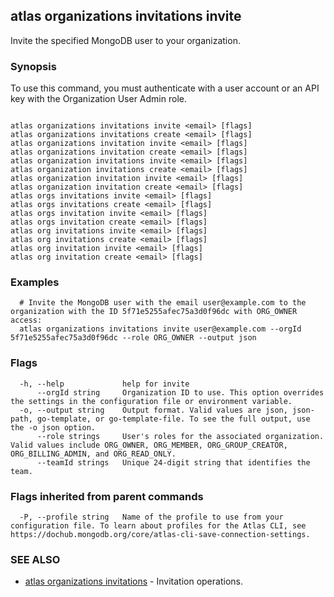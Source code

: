 ## atlas organizations invitations invite

Invite the specified MongoDB user to your organization.


### Synopsis

To use this command, you must authenticate with a user account or an API key with the Organization User Admin role.



```

atlas organizations invitations invite <email> [flags]
atlas organizations invitations create <email> [flags]
atlas organizations invitation invite <email> [flags]
atlas organizations invitation create <email> [flags]
atlas organization invitations invite <email> [flags]
atlas organization invitations create <email> [flags]
atlas organization invitation invite <email> [flags]
atlas organization invitation create <email> [flags]
atlas orgs invitations invite <email> [flags]
atlas orgs invitations create <email> [flags]
atlas orgs invitation invite <email> [flags]
atlas orgs invitation create <email> [flags]
atlas org invitations invite <email> [flags]
atlas org invitations create <email> [flags]
atlas org invitation invite <email> [flags]
atlas org invitation create <email> [flags]
```

### Examples

```
  # Invite the MongoDB user with the email user@example.com to the organization with the ID 5f71e5255afec75a3d0f96dc with ORG_OWNER access:
  atlas organizations invitations invite user@example.com --orgId 5f71e5255afec75a3d0f96dc --role ORG_OWNER --output json
```


### Flags

```
  -h, --help             help for invite
      --orgId string     Organization ID to use. This option overrides the settings in the configuration file or environment variable.
  -o, --output string    Output format. Valid values are json, json-path, go-template, or go-template-file. To see the full output, use the -o json option.
      --role strings     User's roles for the associated organization. Valid values include ORG_OWNER, ORG_MEMBER, ORG_GROUP_CREATOR, ORG_BILLING_ADMIN, and ORG_READ_ONLY.
      --teamId strings   Unique 24-digit string that identifies the team.

```


### Flags inherited from parent commands

```
  -P, --profile string   Name of the profile to use from your configuration file. To learn about profiles for the Atlas CLI, see https://dochub.mongodb.org/core/atlas-cli-save-connection-settings.

```

### SEE ALSO


* [atlas organizations invitations](atlas_organizations_invitations.md)	- Invitation operations.



